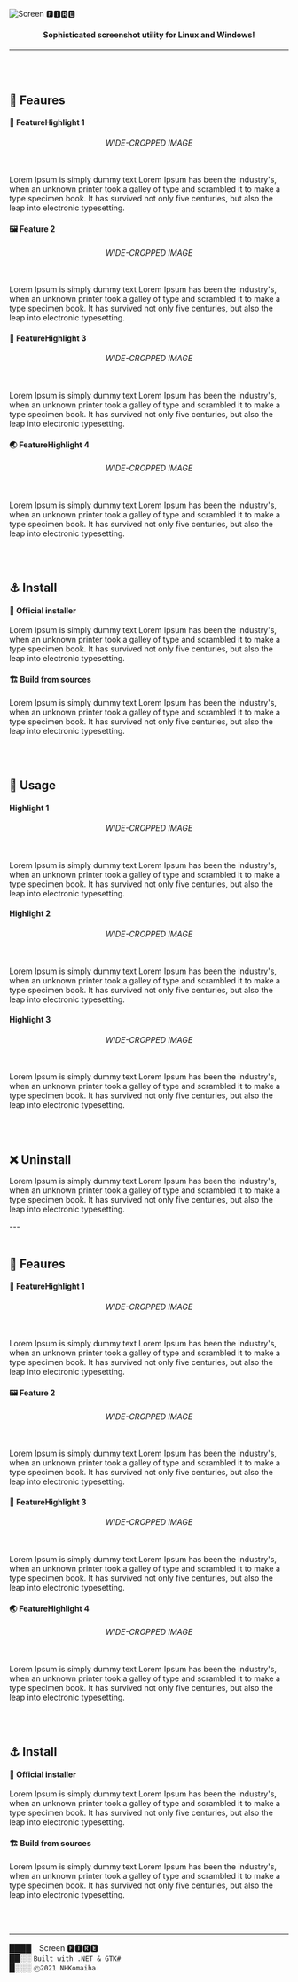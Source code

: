 ﻿
![Screen 🅵🅸🆁🅴](https://i.imgur.com/NzS99px.png)

#### <center>Sophisticated screenshot utility for Linux and Windows!</center>

---

<br/>
<br/>

## 🌟 Feaures

#### 🎨 FeatureHighlight 1
###### <center>WIDE-CROPPED IMAGE</center><br/>

Lorem Ipsum is simply dummy text  Lorem Ipsum has been the industry's, when an unknown printer took a galley of type and scrambled it to make a type specimen book. It has survived not only five centuries, but also the leap into electronic typesetting.

#### 🖼 Feature 2
###### <center>WIDE-CROPPED IMAGE</center><br/>

Lorem Ipsum is simply dummy text  Lorem Ipsum has been the industry's, when an unknown printer took a galley of type and scrambled it to make a type specimen book. It has survived not only five centuries, but also the leap into electronic typesetting.


#### 👑 FeatureHighlight 3
###### <center>WIDE-CROPPED IMAGE</center><br/>

Lorem Ipsum is simply dummy text  Lorem Ipsum has been the industry's, when an unknown printer took a galley of type and scrambled it to make a type specimen book. It has survived not only five centuries, but also the leap into electronic typesetting.


#### 🌏 FeatureHighlight 4
###### <center>WIDE-CROPPED IMAGE</center><br/>

Lorem Ipsum is simply dummy text  Lorem Ipsum has been the industry's, when an unknown printer took a galley of type and scrambled it to make a type specimen book. It has survived not only five centuries, but also the leap into electronic typesetting.



<br/>
<br/>

## ⚓ Install

#### 🚀 Official installer
Lorem Ipsum is simply dummy text  Lorem Ipsum has been the industry's, when an unknown printer took a galley of type and scrambled it to make a type specimen book. It has survived not only five centuries, but also the leap into electronic typesetting.

#### 🏗 Build from sources
Lorem Ipsum is simply dummy text  Lorem Ipsum has been the industry's, when an unknown printer took a galley of type and scrambled it to make a type specimen book. It has survived not only five centuries, but also the leap into electronic typesetting.


<br/>
<br/>

## 🦾 Usage

#### Highlight 1
###### <center>WIDE-CROPPED IMAGE</center><br/>

Lorem Ipsum is simply dummy text  Lorem Ipsum has been the industry's, when an unknown printer took a galley of type and scrambled it to make a type specimen book. It has survived not only five centuries, but also the leap into electronic typesetting.


#### Highlight 2
###### <center>WIDE-CROPPED IMAGE</center><br/>

Lorem Ipsum is simply dummy text  Lorem Ipsum has been the industry's, when an unknown printer took a galley of type and scrambled it to make a type specimen book. It has survived not only five centuries, but also the leap into electronic typesetting.


#### Highlight 3
###### <center>WIDE-CROPPED IMAGE</center><br/>

Lorem Ipsum is simply dummy text  Lorem Ipsum has been the industry's, when an unknown printer took a galley of type and scrambled it to make a type specimen book. It has survived not only five centuries, but also the leap into electronic typesetting.


<br/>
<br/>

## ❌ Uninstall
Lorem Ipsum is simply dummy text  Lorem Ipsum has been the industry's, when an unknown printer took a galley of type and scrambled it to make a type specimen book. It has survived not only five centuries, but also the leap into electronic typesetting.

</center>
---

<br/>
<br/>

## 🌟 Feaures

#### 🎨 FeatureHighlight 1
###### <center>WIDE-CROPPED IMAGE</center><br/>

Lorem Ipsum is simply dummy text  Lorem Ipsum has been the industry's, when an unknown printer took a galley of type and scrambled it to make a type specimen book. It has survived not only five centuries, but also the leap into electronic typesetting.

#### 🖼 Feature 2
###### <center>WIDE-CROPPED IMAGE</center><br/>

Lorem Ipsum is simply dummy text  Lorem Ipsum has been the industry's, when an unknown printer took a galley of type and scrambled it to make a type specimen book. It has survived not only five centuries, but also the leap into electronic typesetting.


#### 👑 FeatureHighlight 3
###### <center>WIDE-CROPPED IMAGE</center><br/>

Lorem Ipsum is simply dummy text  Lorem Ipsum has been the industry's, when an unknown printer took a galley of type and scrambled it to make a type specimen book. It has survived not only five centuries, but also the leap into electronic typesetting.


#### 🌏 FeatureHighlight 4
###### <center>WIDE-CROPPED IMAGE</center><br/>

Lorem Ipsum is simply dummy text  Lorem Ipsum has been the industry's, when an unknown printer took a galley of type and scrambled it to make a type specimen book. It has survived not only five centuries, but also the leap into electronic typesetting.



<br/>
<br/>

## ⚓ Install

#### 🚀 Official installer
Lorem Ipsum is simply dummy text  Lorem Ipsum has been the industry's, when an unknown printer took a galley of type and scrambled it to make a type specimen book. It has survived not only five centuries, but also the leap into electronic typesetting.

#### 🏗 Build from sources
Lorem Ipsum is simply dummy text  Lorem Ipsum has been the industry's, when an unknown printer took a galley of type and scrambled it to make a type specimen book. It has survived not only five centuries, but also the leap into electronic typesetting.


<br/>
<br/>

---

████　Screen 🅵🅸🆁🅴<br/>
██░░ `Built with .NET & GTK#`<br/>
█░░░ `Ⓒ2021 NHKomaiha`